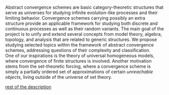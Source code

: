 Abstract convergence schemes are basic category-theoretic structures that serve as universes for studying infinite evolution-like processes and their limiting behavior. Convergence schemes carrying possibly an extra structure provide an applicable framework for studying both discrete and continuous processes as well as their random variants.
The main goal of the project is to unify and extend several concepts from model theory, algebra, topology, and analysis that are related to generic structures.
We propose studying selected topics within the framework of abstract convergence schemes, addressing questions of their complexity and classification.	
One of our inspirations is the theory of universal homogeneous models, where convergence of finite structures is involved. Another motivation stems from the set-theoretic forcing, where a convergence scheme is simply a partially ordered set of approximations of certain *unreachable objects*, living outside of the universe of set theory.

[rest of the description](introtext_ver1.pdf)

